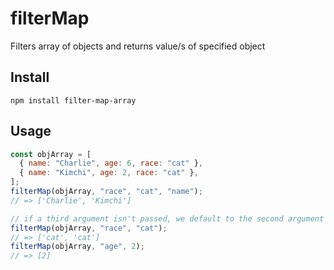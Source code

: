 # filterMap

Filters array of objects and returns value/s of specified object

## Install

```
npm install filter-map-array
```

## Usage

```javascript
const objArray = [
  { name: "Charlie", age: 6, race: "cat" },
  { name: "Kimchi", age: 2, race: "cat" },
];
filterMap(objArray, "race", "cat", "name");
// => ['Charlie', 'Kimchi']

// if a third argument isn't passed, we default to the second argument as the desired object value to be returned
filterMap(objArray, "race", "cat");
// => ['cat', 'cat']
filterMap(objArray, "age", 2);
// => [2]
```
